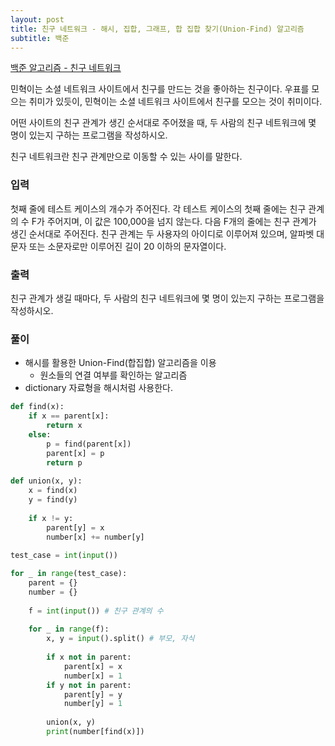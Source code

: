 ```yaml
---
layout: post
title: 친구 네트워크 - 해시, 집합, 그래프, 합 집합 찾기(Union-Find) 알고리즘
subtitle: 백준
---
```


[백준 알고리즘 - 친구 네트워크](https://www.acmicpc.net/problem/4195)

민혁이는 소셜 네트워크 사이트에서 친구를 만드는 것을 좋아하는 친구이다. 우표를 모으는 취미가 있듯이, 민혁이는 소셜 네트워크 사이트에서 친구를 모으는 것이 취미이다.

어떤 사이트의 친구 관계가 생긴 순서대로 주어졌을 때, 두 사람의 친구 네트워크에 몇 명이 있는지 구하는 프로그램을 작성하시오.

친구 네트워크란 친구 관계만으로 이동할 수 있는 사이를 말한다.

### 입력
첫째 줄에 테스트 케이스의 개수가 주어진다. 각 테스트 케이스의 첫째 줄에는 친구 관계의 수 F가 주어지며, 이 값은 100,000을 넘지 않는다. 다음 F개의 줄에는 친구 관계가 생긴 순서대로 주어진다. 친구 관계는 두 사용자의 아이디로 이루어져 있으며, 알파벳 대문자 또는 소문자로만 이루어진 길이 20 이하의 문자열이다.

### 출력
친구 관계가 생길 때마다, 두 사람의 친구 네트워크에 몇 명이 있는지 구하는 프로그램을 작성하시오.

### 풀이
* 해시를 활용한 Union-Find(합집합) 알고리즘을 이용
    * 원소들의 연결 여부를 확인하는 알고리즘
* dictionary 자료형을 해시처럼 사용한다.

```python
def find(x):
    if x == parent[x]:
        return x
    else:
        p = find(parent[x])
        parent[x] = p
        return p
    
def union(x, y):
    x = find(x)
    y = find(y)
    
    if x != y:
        parent[y] = x
        number[x] += number[y]
        
test_case = int(input())

for _ in range(test_case):
    parent = {}
    number = {}
    
    f = int(input()) # 친구 관계의 수
    
    for _ in range(f):
        x, y = input().split() # 부모, 자식
        
        if x not in parent:
            parent[x] = x
            number[x] = 1
        if y not in parent:
            parent[y] = y
            number[y] = 1
        
        union(x, y)
        print(number[find(x)])
```
